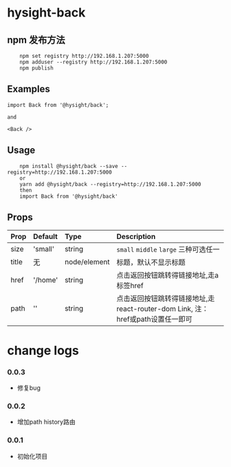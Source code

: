 
# hysight-back

## npm 发布方法
```
    npm set registry http://192.168.1.207:5000
    npm adduser --registry http://192.168.1.207:5000
    npm publish 
```

## Examples

```
import Back from '@hysight/back';

and

<Back />

```


## Usage
```
    npm install @hysight/back --save --registry=http://192.168.1.207:5000
    or
    yarn add @hysight/back --registry=http://192.168.1.207:5000
    then
    import Back from '@hysight/back'
```

## Props

Prop|Default|Type|Description
:----|:-----|:-----|:-----
size|'small'|string|`small` `middle` `large` 三种可选任一
title|无|node/element|标题，默认不显示标题
href|'/home'|string|点击返回按钮跳转得链接地址,走a标签href
path|''|string|点击返回按钮跳转得链接地址,走react-router-dom Link, 注：href或path设置任一即可


# change logs

### 0.0.3
  + 修复bug
  
### 0.0.2
  + 增加path history路由

### 0.0.1
  + 初始化项目
